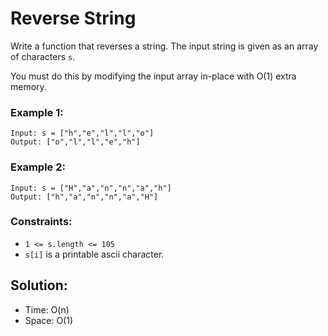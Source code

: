 # Reverse String

Write a function that reverses a string. The input string is given as an array of characters `s`.

You must do this by modifying the input array in-place with O(1) extra memory.

### Example 1:
```
Input: s = ["h","e","l","l","o"]
Output: ["o","l","l","e","h"]
```

### Example 2:
```
Input: s = ["H","a","n","n","a","h"]
Output: ["h","a","n","n","a","H"]
``` 

### Constraints:
- `1 <= s.length <= 105`
- `s[i]` is a printable ascii character.

## Solution:
- Time: O(n)
- Space: O(1)